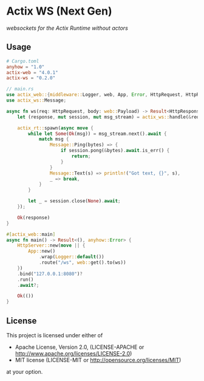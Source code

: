 # Actix WS (Next Gen)

_websockets for the Actix Runtime without actors_

## Usage

```toml
# Cargo.toml
anyhow = "1.0"
actix-web = "4.0.1"
actix-ws = "0.2.0"
```

```rust
// main.rs
use actix_web::{middleware::Logger, web, App, Error, HttpRequest, HttpResponse, HttpServer};
use actix_ws::Message;

async fn ws(req: HttpRequest, body: web::Payload) -> Result<HttpResponse, Error> {
    let (response, mut session, mut msg_stream) = actix_ws::handle(&req, body)?;

    actix_rt::spawn(async move {
        while let Some(Ok(msg)) = msg_stream.next().await {
            match msg {
                Message::Ping(bytes) => {
                    if session.pong(&bytes).await.is_err() {
                        return;
                    }
                }
                Message::Text(s) => println!("Got text, {}", s),
                _ => break,
            }
        }

        let _ = session.close(None).await;
    });

    Ok(response)
}

#[actix_web::main]
async fn main() -> Result<(), anyhow::Error> {
    HttpServer::new(move || {
        App::new()
            .wrap(Logger::default())
            .route("/ws", web::get().to(ws))
    })
    .bind("127.0.0.1:8080")?
    .run()
    .await?;

    Ok(())
}
```

## License

This project is licensed under either of

- Apache License, Version 2.0, (LICENSE-APACHE or http://www.apache.org/licenses/LICENSE-2.0)
- MIT license (LICENSE-MIT or http://opensource.org/licenses/MIT)

at your option.
